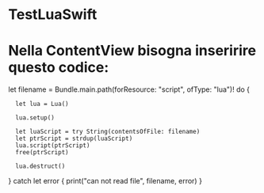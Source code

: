 # TestLuaSwift
# Nella ContentView bisogna inseririre questo codice:


                             
  let filename = Bundle.main.path(forResource: "script",
                                  ofType: "lua")!
  do {

      let lua = Lua()

      lua.setup()

      let luaScript = try String(contentsOfFile: filename)
      let ptrScript = strdup(luaScript)
      lua.script(ptrScript)
      free(ptrScript)

      lua.destruct()

  } catch let error {
      print("can not read file", filename, error)
  }
